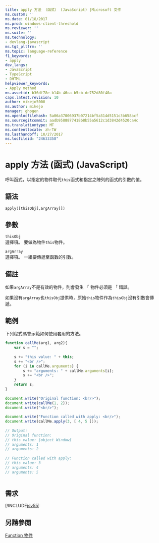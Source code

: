 ```yaml
---
title: apply 方法 （函式） (JavaScript) |Microsoft 文件
ms.custom: ''
ms.date: 01/18/2017
ms.prod: windows-client-threshold
ms.reviewer: ''
ms.suite: ''
ms.technology:
- devlang-javascript
ms.tgt_pltfrm: ''
ms.topic: language-reference
f1_keywords:
- apply
dev_langs:
- JavaScript
- TypeScript
- DHTML
helpviewer_keywords:
- Apply method
ms.assetid: b36df78e-b14b-46ca-b5cb-de752d80f40a
caps.latest.revision: 10
author: mikejo5000
ms.author: mikejo
manager: ghogen
ms.openlocfilehash: 5a06a37006937b07214bf5a314d5151c3b658acf
ms.sourcegitcommit: aadb9588877418b8b55a5612c1d3842d4520ca4c
ms.translationtype: MT
ms.contentlocale: zh-TW
ms.lasthandoff: 10/27/2017
ms.locfileid: "24633358"
---
```

# <a name="apply-method-function-javascript"></a>apply 方法 (函式) (JavaScript)
呼叫函式，以指定的物件取代`this`函式和指定之陣列的函式的引數的值。  
  
## <a name="syntax"></a>語法  
  
```  
apply([thisObj[,argArray]])  
```  
  
## <a name="parameters"></a>參數  
 `thisObj`  
 選擇項。 要做為物件`this`物件。  
  
 `argArray`  
 選擇項。 一組要傳遞至函數的引數。  
  
## <a name="remarks"></a>備註  
 如果`argArray`不是有效的物件，則會發生 「 物件必須是 「 錯誤。  
  
 如果沒有`argArray`也`thisObj`提供時，原始`this`物件作為`thisObj`沒有引數會傳遞。  
  
## <a name="example"></a>範例  
 下列程式碼會示範如何使用套用的方法。  
  
```JavaScript  
function callMe(arg1, arg2){  
    var s = "";  
  
    s += "this value: " + this;  
    s += "<br />";  
    for (i in callMe.arguments) {  
        s += "arguments: " + callMe.arguments[i];  
        s += "<br />";  
    }  
    return s;  
}  
  
document.write("Original function: <br/>");  
document.write(callMe(1, 2));  
document.write("<br/>");  
  
document.write("Function called with apply: <br/>");  
document.write(callMe.apply(3, [ 4, 5 ]));  
  
// Output:   
// Original function:   
// this value: [object Window]  
// arguments: 1  
// arguments: 2  
  
// Function called with apply:   
// this value: 3  
// arguments: 4  
// arguments: 5  
  
```  
  
## <a name="requirements"></a>需求  
 [!INCLUDE[jsv55](../../javascript/reference/includes/jsv55-md.md)]  
  
## <a name="see-also"></a>另請參閱  
 [Function 物件](../../javascript/reference/function-object-javascript.md)
